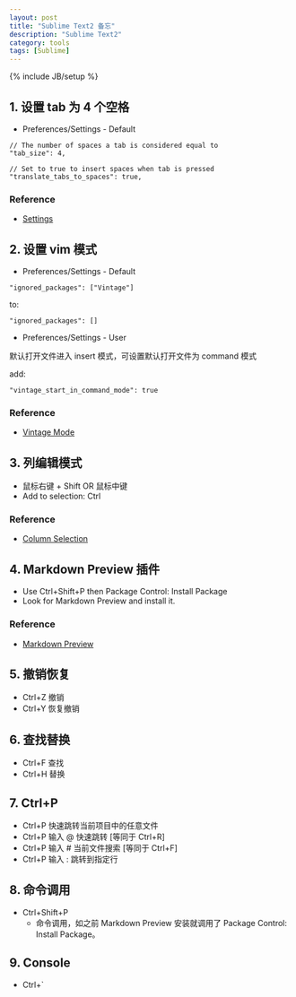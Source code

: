 ```yaml
---
layout: post
title: "Sublime Text2 备忘"
description: "Sublime Text2"
category: tools
tags: [Sublime]
---
```

{% include JB/setup %}

## 1. 设置 tab 为 4 个空格

* Preferences/Settings - Default

```
// The number of spaces a tab is considered equal to
"tab_size": 4,

// Set to true to insert spaces when tab is pressed
"translate_tabs_to_spaces": true,
```

### Reference

* [Settings](https://www.sublimetext.com/docs/2/settings.html)

## 2. 设置 vim 模式

* Preferences/Settings - Default

```
"ignored_packages": ["Vintage"]
```

to:

```
"ignored_packages": []
```

* Preferences/Settings - User

默认打开文件进入 insert 模式，可设置默认打开文件为 command 模式

add:

```
"vintage_start_in_command_mode": true
```

### Reference

* [Vintage Mode](https://www.sublimetext.com/docs/2/vintage.html)

## 3. 列编辑模式

* 鼠标右键 + Shift OR 鼠标中键
* Add to selection: Ctrl

### Reference

* [Column Selection](https://www.sublimetext.com/docs/2/column_selection.html)

## 4. Markdown Preview 插件

* Use Ctrl+Shift+P then Package Control: Install Package
* Look for Markdown Preview and install it.

### Reference

* [Markdown Preview](https://github.com/revolunet/sublimetext-markdown-preview)

## 5. 撤销恢复

* Ctrl+Z 撤销
* Ctrl+Y 恢复撤销

## 6. 查找替换

* Ctrl+F 查找
* Ctrl+H 替换

## 7. Ctrl+P

* Ctrl+P 快速跳转当前项目中的任意文件
* Ctrl+P 输入 @ 快速跳转 [等同于 Ctrl+R]
* Ctrl+P 输入 # 当前文件搜索 [等同于 Ctrl+F]
* Ctrl+P 输入 : 跳转到指定行

## 8. 命令调用

* Ctrl+Shift+P
    * 命令调用，如之前 Markdown Preview 安装就调用了 Package Control: Install Package。

## 9. Console

* Ctrl+`
